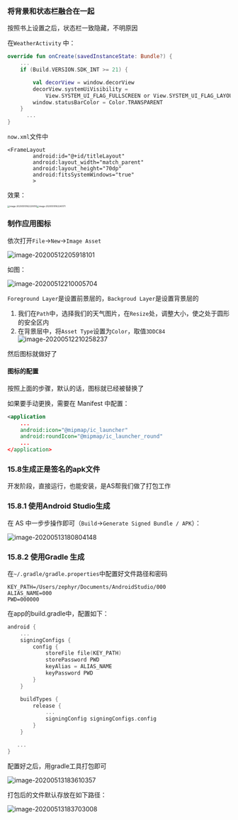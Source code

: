 ### 将背景和状态栏融合在一起

按照书上设置之后，状态栏一致隐藏，不明原因

在`WeatherActivity`	中：

```kotlin
override fun onCreate(savedInstanceState: Bundle?) {
    ...
    if (Build.VERSION.SDK_INT >= 21) {

        val decorView = window.decorView
        decorView.systemUiVisibility =
            View.SYSTEM_UI_FLAG_FULLSCREEN or View.SYSTEM_UI_FLAG_LAYOUT_STABLE
        window.statusBarColor = Color.TRANSPARENT
    }
	  ...
}
```

`now.xml`文件中

```xaml
<FrameLayout
        android:id="@+id/titleLayout"
        android:layout_width="match_parent"
        android:layout_height="70dp"
        android:fitsSystemWindows="true"
        >	
```

效果：

<img src="https://tva1.sinaimg.cn/large/007S8ZIlly1genfiwb1dlj30m015m4qp.jpg" alt="image-20200510162220010" style="zoom: 33%;" /><img src="https://tva1.sinaimg.cn/large/007S8ZIlly1genfj6zp49j30l413a156.jpg" alt="image-20200510162240171" style="zoom: 33%;" />

### 

### 制作应用图标

依次打开`File`->`New`->`Image Asset`

![image-20200512205918101](https://tva1.sinaimg.cn/large/007S8ZIlly1gepyrscxiuj30u014hnpe.jpg)

如图：

![image-20200512210005704](https://tva1.sinaimg.cn/large/007S8ZIlly1gepysg45hkj318e0u0aii.jpg)

`Foreground Layer`是设置前景层的，`Backgroud Layer`是设置背景层的

1. 我们在`Path`中，选择我们的天气图片，在`Resize`处，调整大小，使之处于圆形的安全区内
2. 在背景层中，将`Asset Type`设置为`Color`，取值`3DDC84`![image-20200512210258237](https://tva1.sinaimg.cn/large/007S8ZIlly1gepyvfoc9pj300g00ca9v.jpg)

然后图标就做好了



#### 图标的配置

按照上面的步骤，默认的话，图标就已经被替换了

如果要手动更换，需要在 Manifest 中配置：

```xml
<application
    ...
    android:icon="@mipmap/ic_launcher"
    android:roundIcon="@mipmap/ic_launcher_round"
    ...
</application>
```

### 15.8生成正是签名的apk文件

开发阶段，直接运行，也能安装，是AS帮我们做了打包工作

### 15.8.1 使用Android Studio生成

在 AS 中一步步操作即可（`Build`->`Generate Signed Bundle / APK`）：

![image-20200513180804148](https://tva1.sinaimg.cn/large/007S8ZIlly1geqzftkh9fj30gg0hknb0.jpg)

### 15.8.2 使用Gradle 生成

在`~/.gradle/gradle.properties`中配置好文件路径和密码

```
KEY_PATH=/Users/zephyr/Documents/AndroidStudio/000
ALIAS_NAME=000
PWD=000000
```



在app的build.gradle中，配置如下：

```swift
android {
    ...
    signingConfigs {
        config {
            storeFile file(KEY_PATH)
            storePassword PWD
            keyAlias = ALIAS_NAME
            keyPassword PWD
        }
    }

    buildTypes {
        release {
            ...
            signingConfig signingConfigs.config
        }
    }

   ...
}
```

配置好之后，用gradle工具打包即可

![image-20200513183610357](https://tva1.sinaimg.cn/large/007S8ZIlly1ger090sfzdj30u00zftcr.jpg)

打包后的文件默认存放在如下路径：

![image-20200513183703008](https://tva1.sinaimg.cn/large/007S8ZIlly1ger09xhvjej30qk0rstb3.jpg)

